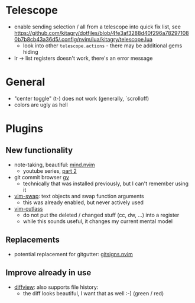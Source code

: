 # Telescope

- enable sending selection / all from a telescope into quick fix list, see
https://github.com/kitagry/dotfiles/blob/4fe3af3288d40f296a782971080b7b8cb43a36d5/.config/nvim/lua/kitagry/telescope.lua
  - look into other `telescope.actions` - there may be additional gems hiding
- lr -> list registers doesn't work, there's an error message

# General

- "center toggle" (t-) does not work (generally, `scrolloff)
- colors are ugly as hell

# Plugins

## New functionality

- note-taking, beautiful: [mind.nvim](https://github.com/phaazon/mind.nvim)
  - youtube series, [part 2](https://www.reddit.com/r/neovim/comments/zuwpi0/mind_nvim_part_25_content_fuzzy_searching_and_more/)
- git commit browser [gv](https://github.com/junegunn/gv.vim)
  - technically that was installed previously, but I can't remember using it
- [vim-swap](machakann/vim-swap): text objects and swap function arguments
  - this was already enabled, but never actively used
- [vim-cutlass](https://github.com/svermeulen/vim-cutlass)
  - do not put the deleted / changed stuff (cc, dw, ...) into a register
  - while this sounds useful, it changes my current mental model

## Replacements

- potential replacement for gitgutter: [gitsigns.nvim](https://github.com/lewis6991/gitsigns.nvim)

## Improve already in use

- [diffview](https://github.com/sindrets/diffview.nvim): also supports file history: 
  - the diff looks beautiful, I want that as well :-) (green / red)

